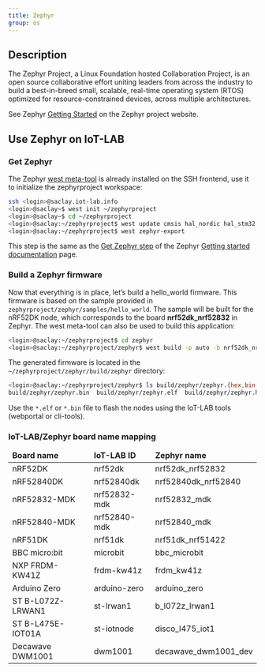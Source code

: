 ```yaml
---
title: Zephyr
group: os
---
```


## Description

The Zephyr Project, a Linux Foundation hosted Collaboration Project, is an open
source collaborative effort uniting leaders from across the industry to build a
best-in-breed small, scalable, real-time operating system (RTOS) optimized for
resource-constrained devices, across multiple architectures.

See Zephyr [Getting Started](https://docs.zephyrproject.org/latest/getting_started/getting_started.html)
on the Zephyr project website.

## Use Zephyr on IoT-LAB

### Get Zephyr

The Zephyr [west meta-tool](https://docs.zephyrproject.org/latest/guides/west/index.html)
is already installed on the SSH frontend, use it to initialize the zephyrproject workspace:

```bash
ssh <login>@saclay.iot-lab.info
<login>@saclay~$ west init ~/zephyrproject
<login>@saclay~$ cd ~/zephyrproject
<login>@saclay:~/zephyrproject$ west update cmsis hal_nordic hal_stm32 hal_atmel
<login>@saclay:~/zephyrproject$ west zephyr-export
```

This step is the same as the [Get Zephyr step](https://docs.zephyrproject.org/latest/getting_started/index.html#get-zephyr-and-install-python-dependencies)
of the Zephyr [Getting started documentation](https://docs.zephyrproject.org/latest/getting_started/index.html) page.

### Build a Zephyr firmware

Now that everything is in place, let’s build a hello_world firmware. This
firmware is based on the sample provided in `zephyrproject/zephyr/samples/hello_world`.
The sample will be built for the nRF52DK node, which corresponds to the board
**nrf52dk_nrf52832** in Zephyr. The west meta-tool can also be used to build
this application:

```bash
<login>@saclay:~/zephyrproject$ cd zephyr
<login>@saclay:~/zephyrproject/zephyr$ west build -p auto -b nrf52dk_nrf52832 samples/hello_world
```

The generated firmware is located in the
`~/zephyrproject/zephyr/build/zephyr` directory:

```bash
<login>@saclay:~/zephyrproject/zephyr$ ls build/zephyr/zephyr.{hex,bin,elf}
build/zephyr/zephyr.bin  build/zephyr/zephyr.elf  build/zephyr/zephyr.hex
```

Use the `*.elf` or `*.bin` file to flash the nodes using the IoT-LAB tools (webportal or
cli-tools).

### IoT-LAB/Zephyr board name mapping


<table class="table table-striped">
    <thead>
        <tr>
            <td><b>Board name</b></td>
            <td><b>IoT-LAB ID</b></td>
            <td><b>Zephyr name</b></td>
        </tr>
    </thead>
    <tbody>
    <tr>
        <td>nRF52DK</td>
        <td>nrf52dk</td>
        <td>nrf52dk_nrf52832</td>
    </tr>
    <tr>
        <td>nRF52840DK</td>
        <td>nrf52840dk</td>
        <td>nrf52840dk_nrf52840</td>
    </tr>
    <tr>
        <td>nRF52832-MDK</td>
        <td>nrf52832-mdk</td>
        <td>nrf52832_mdk</td>
    </tr>
    <tr>
        <td>nRF52840-MDK</td>
        <td>nrf52840-mdk</td>
        <td>nrf52840_mdk</td>
    </tr>
    <tr>
        <td>nRF51DK</td>
        <td>nrf51dk</td>
        <td>nrf51dk_nrf51422</td>
    </tr>
    <tr>
        <td>BBC micro:bit</td>
        <td>microbit</td>
        <td>bbc_microbit</td>
    </tr>
    <tr>
        <td>NXP FRDM-KW41Z</td>
        <td>frdm-kw41z</td>
        <td>frdm_kw41z</td>
    </tr>
    <tr>
        <td>Arduino Zero</td>
        <td>arduino-zero</td>
        <td>arduino_zero</td>
    </tr>
    <tr>
        <td>ST B-L072Z-LRWAN1</td>
        <td>st-lrwan1</td>
        <td>b_l072z_lrwan1</td>
    </tr>
    <tr>
        <td>ST B-L475E-IOT01A</td>
        <td>st-iotnode</td>
        <td>disco_l475_iot1</td>
    </tr>
    <tr>
        <td>Decawave DWM1001</td>
        <td>dwm1001</td>
        <td>decawave_dwm1001_dev</td>
    </tr>
    </tbody>
</table>
